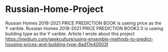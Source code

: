 # Russian-Home-Project
Russian Homes 2018-2021 PRICE PREDICTION BOOK is useing price as the Y varible. 
Russian Homes 2018-2021 PRICE PREDICTION BOOK2.0 is useing building type as the Y varible. 
Article I wrote about this project https://medium.com/geekculture/using-ensemble-methods-to-predict-housing-prices-and-building-type-8ad17e40503f
